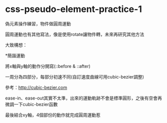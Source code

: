 # css-pseudo-element-practice-1
偽元素操作練習，物件做圓周運動


圓周運動也有其他寫法，像是使用rotate讓物件轉，未來再研究其他方法


大致構想：


*簡諧運動


將x軸與y軸的動作分開寫(::before & ::after)


一周分為四部分，每部分初速不同(自訂速度曲線可用cubic-bezier調整)


參考：http://cubic-bezier.com


ease-in、ease-out其實不太準，出來的運動軌跡不會是標準圓形，之後有空會再微調一下cubic-bezier函數


最後結合xy軸，4個部份的動作就完成圓周運動惹
